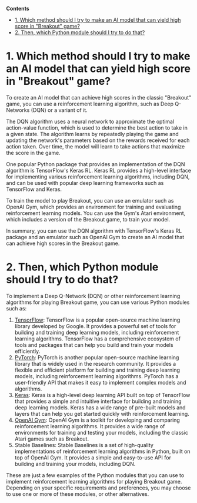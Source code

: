 **Contents**
- [1. Which method should I try to make an AI model that can yield high score in "Breakout" game?](#1-which-method-should-i-try-to-make-an-ai-model-that-can-yield-high-score-in-breakout-game)
- [2. Then, which Python module should I try to do that?](#2-then-which-python-module-should-i-try-to-do-that)

# 1. Which method should I try to make an AI model that can yield high score in "Breakout" game?
To create an AI model that can achieve high scores in the classic "Breakout" game, you can use a reinforcement learning algorithm, such as Deep Q-Networks (DQN) or a variant of it.

The DQN algorithm uses a neural network to approximate the optimal action-value function, which is used to determine the best action to take in a given state. The algorithm learns by repeatedly playing the game and updating the network's parameters based on the rewards received for each action taken. Over time, the model will learn to take actions that maximize the score in the game.

One popular Python package that provides an implementation of the DQN algorithm is TensorFlow's Keras RL. Keras RL provides a high-level interface for implementing various reinforcement learning algorithms, including DQN, and can be used with popular deep learning frameworks such as TensorFlow and Keras.

To train the model to play Breakout, you can use an emulator such as OpenAI Gym, which provides an environment for training and evaluating reinforcement learning models. You can use the Gym's Atari environment, which includes a version of the Breakout game, to train your model.

In summary, you can use the DQN algorithm with TensorFlow's Keras RL package and an emulator such as OpenAI Gym to create an AI model that can achieve high scores in the Breakout game.

# 2. Then, which Python module should I try to do that?
To implement a Deep Q-Network (DQN) or other reinforcement learning algorithms for playing Breakout game, you can use various Python modules such as:

1. [TensorFlow](About%20Module/Tenserflow.md): TensorFlow is a popular open-source machine learning library developed by Google. It provides a powerful set of tools for building and training deep learning models, including reinforcement learning algorithms. TensorFlow has a comprehensive ecosystem of tools and packages that can help you build and train your models efficiently.
2. [PyTorch](About%20Module/PyTorch.md): PyTorch is another popular open-source machine learning library that is widely used in the research community. It provides a flexible and efficient platform for building and training deep learning models, including reinforcement learning algorithms. PyTorch has a user-friendly API that makes it easy to implement complex models and algorithms.
3. [Keras](About%20Module/Keras.md): Keras is a high-level deep learning API built on top of TensorFlow that provides a simple and intuitive interface for building and training deep learning models. Keras has a wide range of pre-built models and layers that can help you get started quickly with reinforcement learning.
4. [OpenAI Gym](About%20Module/OpenAI%20Gym.md): OpenAI Gym is a toolkit for developing and comparing reinforcement learning algorithms. It provides a wide range of environments for training and testing your models, including the classic Atari games such as Breakout.
5. Stable Baselines: Stable Baselines is a set of high-quality implementations of reinforcement learning algorithms in Python, built on top of OpenAI Gym. It provides a simple and easy-to-use API for building and training your models, including DQN.

These are just a few examples of the Python modules that you can use to implement reinforcement learning algorithms for playing Breakout game. Depending on your specific requirements and preferences, you may choose to use one or more of these modules, or other alternatives.